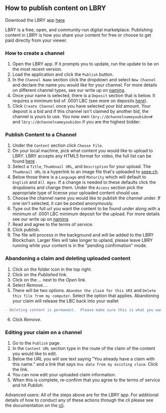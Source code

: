 ## How to publish content on LBRY

Download the LBRY app [here](https://lbry.io/get)

LBRY is a free, open, and community-run digital marketplace.  Publishing content in LBRY is how you share your content for free or choose to get paid directly from your viewer.

### How to create a channel
1. Open the LBRY app. If it prompts you to update, run the update to be on the most recent version.
2. Load the application and  click the `Publish` button.
3. In the `Channel Name` section click the dropdown and select `New Channel` and  declare the name you would like for your channel.  For more details on different channel types, see our write up on [naming](https://lbry.io/faq/naming).
4. Once your name is selected, there is a `Deposit` section that is below.  It requires a minimum bid of .0001 LBC (see more on deposits [here](https://lbry.io/faq/naming)).
5. Click `Create Channel` once you have selected your bid amount.  Your deposit is a bid and if this channel isn't claimed by another bid, the channel is yours to use. You now own `lbry://@channelnameyoubidon#` and `lbry://@channelnameyoubidon` if you are the highest bidder.

### Publish Content to a Channel

1. Under the `Content` section click `Choose File`.
2. On your local machine, pick what content you would like to upload to LBRY.  LBRY accepts any HTML5 format for video, the full list can be found [here](https://developer.mozilla.org/en-US/docs/Web/HTML/Supported_media_formats) .
3. Select a `Title`, `Thumbnail URL`, and `Description` for your upload.  The `Thumbnail URL` is a hyperlink to an image file that's uploaded to [spee.ch](https://www.spee.ch).
4.  Below those there is a `Language` and `Maturity` which will default to `English` and `All Ages`.  If a change is needed to these defaults click the dropdowns and change them.
Under the `Access` section pick the appropriate type of license your uploaded content should use. </br>
5. Choose the channel name you would like to publish the channel under.  If one isn't selected, it can be posted anonymously.
6. Type out the full url you want the content to be found under along with a minimum of .0001 LBC minimum deposit for the upload. For more details see our write up on [naming](https://lbry.io/faq/naming).
7. Read and agree to the terms of service.
8. Click publish.
9. The file will process in the background and will be added to the LBRY Blockchain.  Larger files will take longer to uplaod, please leave LBRY running while your content is in the "pending confirmation" mode.

### Abandoning a claim and deleting uploaded content

1. Click on the folder icon in the top right.
2. Click on the *Published* link.
3. Click on the *...* next to the *Open* link.
4. Select *Remove...*.
5. There will be two options.  `Abandon the claim for this URI` and `Delete this file from my computer`.  Select the option that applies.  Abandoning your claim will release the LBC back into your wallet 
```diff
- Deleting content is permanent.  Please make sure this is what you want to do before confirming the deletion.
```
6. Click *Remove*.

### Editing your claim on a channel

1. Go to the `Publish` page.
2. In the `Content URL` section type in the route of the claim of the content you would like to edit.
3. Below the URL you will see text saying "You already have a claim with this name." and a link that says `Use data from my existing claim`.  Click the link.
4. You can now edit your uploaded claim information.
5. When this is complete, re-confirm that you agree to the terms of service and hit *Publish*.

Advanced users: All of the steps above are for the LBRY app.  For additional details of how to conduct any of these actions through the cli please see the documentation on the [cli](https://lbryio.github.io/lbry/cli/).

